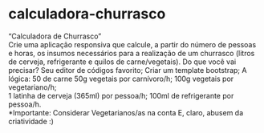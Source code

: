 # calculadora-churrasco
 “Calculadora de Churrasco”  
 Crie uma aplicação responsiva que calcule, a partir do número de pessoas e horas, os insumos necessários para a realização de um churrasco (litros de cerveja, refrigerante e quilos de carne/vegetais).  Do que você vai precisar? Seu editor de códigos favorito; 
Criar um template bootstrap;
A lógica: 50 de carne 50g vegetais por carnívoro/h; 100g vegetais por vegetariano/h;  
1 latinha de cerveja (365ml) por pessoa/h; 100ml de refrigerante por pessoa/h.  
*Importante: Considerar Vegetarianos/as na conta E, claro, abusem da criatividade :)
